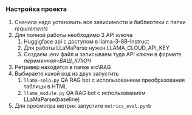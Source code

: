 ### Настройка проекта 
1. Сначала надо установить все зависимости и библиотеки с папки *requirements* 
2. Для полной работы необходимо 2 API ключа
   1. Huggigface api с доступом в llama-3-8B-Instruct
   2. Для работы LLaMaParse нужен LLAMA_CLOUD_API_KEY
   3. Создаем .env файл и записываем туда  API ключи в формате *переменная=ВАШ_КЛЮЧ*
3. Ретривер находится в папке src\RAG
4. Выбираете какой код из двух запустить
   1. `llama-solo.py` QA RAG bot  с использованием преобразования таблицы в HTML
   2. `llama_module.py` QA RAG bot с использованием  LLaMaParse(baseline)
5. Для просмотра метрик запустите `metrics_eval.pynb`